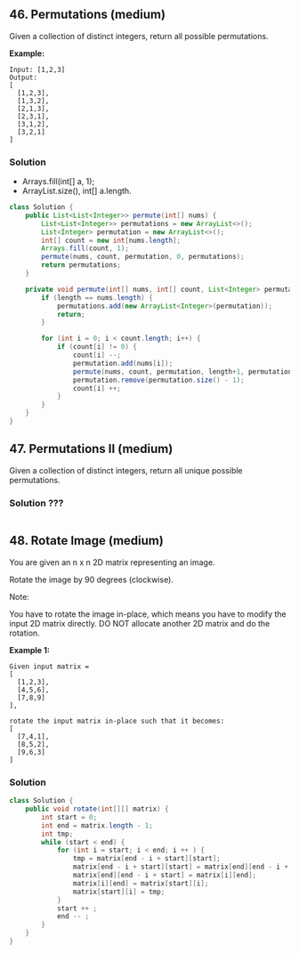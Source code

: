 ## 46. Permutations (medium)

Given a collection of distinct integers, return all possible permutations.

**Example:**
```
Input: [1,2,3]
Output:
[
  [1,2,3],
  [1,3,2],
  [2,1,3],
  [2,3,1],
  [3,1,2],
  [3,2,1]
]
```

### Solution

- Arrays.fill(int[] a, 1);
- ArrayList.size(), int[] a.length.

```Java
class Solution {
    public List<List<Integer>> permute(int[] nums) {
        List<List<Integer>> permutations = new ArrayList<>();
        List<Integer> permutation = new ArrayList<>();
        int[] count = new int[nums.length];
        Arrays.fill(count, 1);
        permute(nums, count, permutation, 0, permutations);
        return permutations;
    }

    private void permute(int[] nums, int[] count, List<Integer> permutation, int length, List<List<Integer>> permutations) {
        if (length == nums.length) {
            permutations.add(new ArrayList<Integer>(permutation));
            return;
        }

        for (int i = 0; i < count.length; i++) {
            if (count[i] != 0) {
                count[i] --;
                permutation.add(nums[i]);
                permute(nums, count, permutation, length+1, permutations);
                permutation.remove(permutation.size() - 1);
                count[i] ++;
            }
        }
    }
}
```


## 47. Permutations II (medium)

Given a collection of distinct integers, return all unique possible permutations.

### Solution ???

```Java
```

## 48. Rotate Image (medium)

You are given an n x n 2D matrix representing an image.

Rotate the image by 90 degrees (clockwise).

Note:

You have to rotate the image in-place, which means you have to modify the input 2D matrix directly. DO NOT allocate another 2D matrix and do the rotation.

**Example 1:**
```
Given input matrix =
[
  [1,2,3],
  [4,5,6],
  [7,8,9]
],

rotate the input matrix in-place such that it becomes:
[
  [7,4,1],
  [8,5,2],
  [9,6,3]
]
```

### Solution

```Java
class Solution {
    public void rotate(int[][] matrix) {
        int start = 0;
        int end = matrix.length - 1;
        int tmp;
        while (start < end) {
            for (int i = start; i < end; i ++ ) {
                tmp = matrix[end - i + start][start];
                matrix[end - i + start][start] = matrix[end][end - i + start];
                matrix[end][end - i + start] = matrix[i][end];
                matrix[i][end] = matrix[start][i];
                matrix[start][i] = tmp;
            }
            start ++ ;
            end -- ;
        }
    }
}
```
